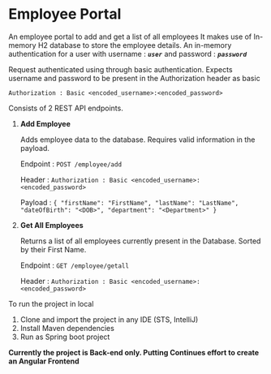 # Employee Portal
An employee portal to add and get a list of all employees
It makes use of In-memory H2 database to store the employee details. 
An in-memory authentication for a user with username : **_`user`_** and password : _**`password`**_

Request authenticated using through basic authentication. Expects username and password to be present in the
Authorization header as basic

`Authorization : Basic <encoded_username>:<encoded_password>`

Consists of 2 REST API endpoints.

1. **Add Employee**

    Adds employee data to the database. Requires valid information in the payload.
   
    Endpoint : `POST /employee/add`

    Header : `Authorization : Basic <encoded_username>:<encoded_password>`
   
    Payload : `{
   "firstName": "FirstName",
   "lastName": "LastName",
   "dateOfBirth": "<DOB>",
   "department": "<Department>"
   }`
   
2. **Get All Employees**

    Returns a list of all employees currently present in the Database. Sorted by their First Name.

    Endpoint : `GET /employee/getall`

   Header : `Authorization : Basic <encoded_username>:<encoded_password>`


To run the project in local

1. Clone and import the project in any IDE (STS, IntelliJ)
2. Install Maven dependencies
3. Run as Spring boot project


**Currently the project is Back-end only. Putting Continues effort to create an Angular Frontend**
